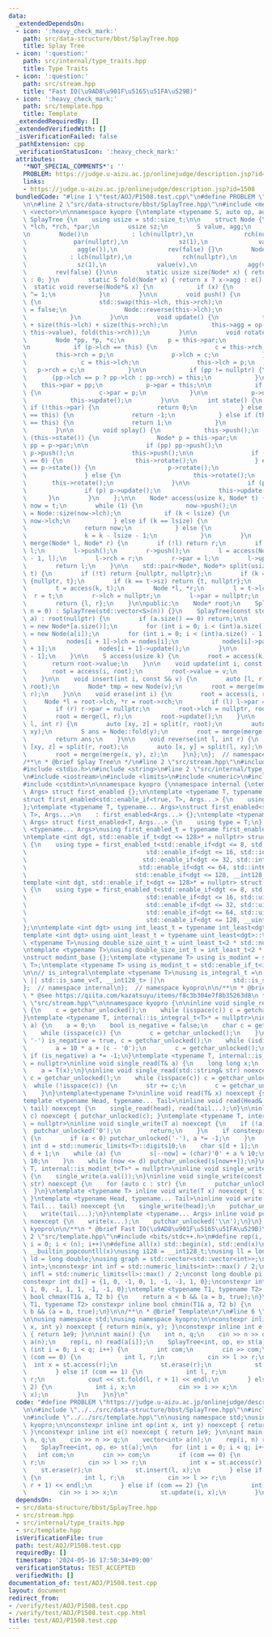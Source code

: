 ```yaml
---
data:
  _extendedDependsOn:
  - icon: ':heavy_check_mark:'
    path: src/data-structure/bbst/SplayTree.hpp
    title: Splay Tree
  - icon: ':question:'
    path: src/internal/type_traits.hpp
    title: Type Traits
  - icon: ':question:'
    path: src/stream.hpp
    title: "Fast IO(\u9AD8\u901F\u5165\u51FA\u529B)"
  - icon: ':heavy_check_mark:'
    path: src/template.hpp
    title: Template
  _extendedRequiredBy: []
  _extendedVerifiedWith: []
  _isVerificationFailed: false
  _pathExtension: cpp
  _verificationStatusIcon: ':heavy_check_mark:'
  attributes:
    '*NOT_SPECIAL_COMMENTS*': ''
    PROBLEM: https://judge.u-aizu.ac.jp/onlinejudge/description.jsp?id=1508
    links:
    - https://judge.u-aizu.ac.jp/onlinejudge/description.jsp?id=1508
  bundledCode: "#line 1 \"test/AOJ/P1508.test.cpp\"\n#define PROBLEM \"https://judge.u-aizu.ac.jp/onlinejudge/description.jsp?id=1508\"\
    \n\n#line 2 \"src/data-structure/bbst/SplayTree.hpp\"\n#include <memory>\n#include\
    \ <vector>\n\nnamespace kyopro {\ntemplate <typename S, auto op, auto e> struct\
    \ SplayTree {\n    using usize = std::size_t;\n\n    struct Node {\n        Node\
    \ *lch, *rch, *par;\n        usize sz;\n        S value, agg;\n        bool rev;\n\
    \n        Node()\n            : lch(nullptr),\n              rch(nullptr),\n \
    \             par(nullptr),\n              sz(1),\n              value(e()),\n\
    \              agg(e()),\n              rev(false) {}\n        Node(const S& v)\n\
    \            : lch(nullptr),\n              rch(nullptr),\n              par(nullptr),\n\
    \              sz(1),\n              value(v),\n              agg(v),\n      \
    \        rev(false) {}\n\n        static usize size(Node* x) { return x ? x->sz\
    \ : 0; }\n        static S fold(Node* x) { return x ? x->agg : e(); }\n      \
    \  static void reverse(Node*& x) {\n            if (x) {\n                x->rev\
    \ ^= 1;\n            }\n        }\n\n        void push() {\n            if (this->rev)\
    \ {\n                std::swap(this->lch, this->rch);\n                this->rev\
    \ = false;\n                Node::reverse(this->lch);\n                Node::reverse(this->rch);\n\
    \            }\n        }\n\n        void update() {\n            this->sz = 1\
    \ + size(this->lch) + size(this->rch);\n            this->agg = op(op(fold(this->lch),\
    \ this->value), fold(this->rch));\n        }\n\n        void rotate() {\n    \
    \        Node *pp, *p, *c;\n            p = this->par;\n            pp = p->par;\n\
    \n            if (p->lch == this) {\n                c = this->rch;\n        \
    \        this->rch = p;\n                p->lch = c;\n            } else {\n \
    \               c = this->lch;\n                this->lch = p;\n             \
    \   p->rch = c;\n            }\n\n            if (pp != nullptr) {\n         \
    \       (pp->lch == p ? pp->lch : pp->rch) = this;\n            }\n\n        \
    \    this->par = pp;\n            p->par = this;\n\n            if (c != nullptr)\
    \ {\n                c->par = p;\n            }\n\n            p->update();\n\
    \            this->update();\n        }\n\n        int state() {\n           \
    \ if (!this->par) {\n                return 0;\n            } else if (this->par->lch\
    \ == this) {\n                return -1;\n            } else if (this->par->rch\
    \ == this) {\n                return 1;\n            }\n            return 0;\n\
    \        }\n\n        void splay() {\n            this->push();\n            while\
    \ (this->state()) {\n                Node* p = this->par;\n                Node*\
    \ pp = p->par;\n\n                if (pp) pp->push();\n                if (p)\
    \ p->push();\n                this->push();\n\n                if (p->state()\
    \ == 0) {\n                    this->rotate();\n                } else if (this->state()\
    \ == p->state()) {\n                    p->rotate();\n                    this->rotate();\n\
    \                } else {\n                    this->rotate();\n             \
    \       this->rotate();\n                }\n\n                if (pp) pp->update();\n\
    \                if (p) p->update();\n                this->update();\n      \
    \      }\n        }\n    };\n\n    Node* access(usize k, Node* t) {\n        Node*\
    \ now = t;\n        while (1) {\n            now->push();\n            usize lsize\
    \ = Node::size(now->lch);\n            if (k < lsize) {\n                now =\
    \ now->lch;\n            } else if (k == lsize) {\n                now->splay();\n\
    \                return now;\n            } else {\n                now = now->rch;\n\
    \                k = k - lsize - 1;\n            }\n        }\n    }\n\n    Node*\
    \ merge(Node* l, Node* r) {\n        if (!l) return r;\n        if (!r) return\
    \ l;\n        l->push();\n        r->push();\n        l = access(Node::size(l)\
    \ - 1, l);\n        l->rch = r;\n        r->par = l;\n        l->update();\n\n\
    \        return l;\n    }\n\n    std::pair<Node*, Node*> split(usize k, Node*\
    \ t) {\n        if (!t) return {nullptr, nullptr};\n        if (k == 0) return\
    \ {nullptr, t};\n        if (k == t->sz) return {t, nullptr};\n        t->push();\n\
    \        t = access(k, t);\n        Node *l, *r;\n        l = t->lch;\n      \
    \  r = t;\n        r->lch = nullptr;\n        l->par = nullptr;\n        r->update();\n\
    \        return {l, r};\n    }\n\npublic:\n    Node* root;\n    SplayTree(int\
    \ n = 0) : SplayTree(std::vector<S>(n)) {}\n    SplayTree(const std::vector<S>&\
    \ a) : root(nullptr) {\n        if (a.size() == 0) return;\n\n        auto nodes\
    \ = new Node*[a.size()];\n        for (int i = 0; i < (int)a.size(); ++i) nodes[i]\
    \ = new Node(a[i]);\n        for (int i = 0; i < (int)a.size() - 1; ++i) {\n \
    \           nodes[i + 1]->lch = nodes[i];\n            nodes[i]->par = nodes[i\
    \ + 1];\n            nodes[i + 1]->update();\n        }\n\n        root = nodes[a.size()\
    \ - 1];\n    }\n\n    S access(usize k) {\n        root = access(k, root);\n \
    \       return root->value;\n    }\n\n    void update(int i, const S& v) {\n \
    \       root = access(i, root);\n        root->value = v;\n        root->update();\n\
    \    }\n\n    void insert(int i, const S& v) {\n        auto [l, r] = split(i,\
    \ root);\n        Node* tmp = new Node(v);\n        root = merge(merge(l, tmp),\
    \ r);\n    }\n\n    void erase(int i) {\n        root = access(i, root);\n   \
    \     Node *l = root->lch, *r = root->rch;\n        if (l) l->par = nullptr;\n\
    \        if (r) r->par = nullptr;\n        root->lch = nullptr, root->rch = nullptr;\n\
    \        root = merge(l, r);\n        root->update();\n    }\n\n    S fold(int\
    \ l, int r) {\n        auto [xy, z] = split(r, root);\n        auto [x, y] = split(l,\
    \ xy);\n        S ans = Node::fold(y);\n        root = merge(merge(x, y), z);\n\
    \        return ans;\n    }\n\n    void reverse(int l, int r) {\n        auto\
    \ [xy, z] = split(r, root);\n        auto [x, y] = split(l, xy);\n        Node::reverse(y);\n\
    \        root = merge(merge(x, y), z);\n    }\n};\n};  // namespace kyopro\n\n\
    /**\n * @brief Splay Tree\n */\n#line 2 \"src/stream.hpp\"\n#include <ctype.h>\n\
    #include <stdio.h>\n#include <string>\n#line 2 \"src/internal/type_traits.hpp\"\
    \n#include <iostream>\n#include <limits>\n#include <numeric>\n#include <typeinfo>\n\
    #include <cstdint>\n\nnamespace kyopro {\nnamespace internal {\ntemplate <typename...\
    \ Args> struct first_enabled {};\n\ntemplate <typename T, typename... Args>\n\
    struct first_enabled<std::enable_if<true, T>, Args...> {\n    using type = T;\n\
    };\ntemplate <typename T, typename... Args>\nstruct first_enabled<std::enable_if<false,\
    \ T>, Args...>\n    : first_enabled<Args...> {};\ntemplate <typename T, typename...\
    \ Args> struct first_enabled<T, Args...> {\n    using type = T;\n};\n\ntemplate\
    \ <typename... Args>\nusing first_enabled_t = typename first_enabled<Args...>::type;\n\
    \ntemplate <int dgt, std::enable_if_t<dgt <= 128>* = nullptr> struct int_least\
    \ {\n    using type = first_enabled_t<std::enable_if<dgt <= 8, std::int8_t>,\n\
    \                                 std::enable_if<dgt <= 16, std::int16_t>,\n \
    \                                std::enable_if<dgt <= 32, std::int32_t>,\n  \
    \                               std::enable_if<dgt <= 64, std::int64_t>,\n   \
    \                              std::enable_if<dgt <= 128, __int128_t>>;\n};\n\n\
    template <int dgt, std::enable_if_t<dgt <= 128>* = nullptr> struct uint_least\
    \ {\n    using type = first_enabled_t<std::enable_if<dgt <= 8, std::uint8_t>,\n\
    \                                 std::enable_if<dgt <= 16, std::uint16_t>,\n\
    \                                 std::enable_if<dgt <= 32, std::uint32_t>,\n\
    \                                 std::enable_if<dgt <= 64, std::uint64_t>,\n\
    \                                 std::enable_if<dgt <= 128, __uint128_t>>;\n\
    };\n\ntemplate <int dgt> using int_least_t = typename int_least<dgt>::type;\n\
    template <int dgt> using uint_least_t = typename uint_least<dgt>::type;\n\ntemplate\
    \ <typename T>\nusing double_size_uint_t = uint_least_t<2 * std::numeric_limits<T>::digits>;\n\
    \ntemplate <typename T>\nusing double_size_int_t = int_least_t<2 * std::numeric_limits<T>::digits>;\n\
    \nstruct modint_base {};\ntemplate <typename T> using is_modint = std::is_base_of<modint_base,\
    \ T>;\ntemplate <typename T> using is_modint_t = std::enable_if_t<is_modint<T>::value>;\n\
    \n\n// is_integral\ntemplate <typename T>\nusing is_integral_t =\n    std::enable_if_t<std::is_integral_v<T>\
    \ || std::is_same_v<T, __int128_t> ||\n                   std::is_same_v<T, __uint128_t>>;\n\
    };  // namespace internal\n};  // namespace kyopro\n\n/**\n * @brief Type Traits\n\
    \ * @see https://qiita.com/kazatsuyu/items/f8c3b304e7f8b35263d8\n */\n#line 6\
    \ \"src/stream.hpp\"\n\nnamespace kyopro {\n\ninline void single_read(char& c)\
    \ {\n    c = getchar_unlocked();\n    while (isspace(c)) c = getchar_unlocked();\n\
    }\ntemplate <typename T, internal::is_integral_t<T>* = nullptr>\ninline void single_read(T&\
    \ a) {\n    a = 0;\n    bool is_negative = false;\n    char c = getchar_unlocked();\n\
    \    while (isspace(c)) {\n        c = getchar_unlocked();\n    }\n    if (c ==\
    \ '-') is_negative = true, c = getchar_unlocked();\n    while (isdigit(c)) {\n\
    \        a = 10 * a + (c - '0');\n        c = getchar_unlocked();\n    }\n   \
    \ if (is_negative) a *= -1;\n}\ntemplate <typename T, internal::is_modint_t<T>*\
    \ = nullptr>\ninline void single_read(T& a) {\n    long long x;\n    single_read(x);\n\
    \    a = T(x);\n}\ninline void single_read(std::string& str) noexcept {\n    char\
    \ c = getchar_unlocked();\n    while (isspace(c)) c = getchar_unlocked();\n  \
    \  while (!isspace(c)) {\n        str += c;\n        c = getchar_unlocked();\n\
    \    }\n}\ntemplate<typename T>\ninline void read(T& x) noexcept {single_read(x);}\n\
    template <typename Head, typename... Tail>\ninline void read(Head& head, Tail&...\
    \ tail) noexcept {\n    single_read(head), read(tail...);\n}\n\ninline void single_write(char\
    \ c) noexcept { putchar_unlocked(c); }\ntemplate <typename T, internal::is_integral_t<T>*\
    \ = nullptr>\ninline void single_write(T a) noexcept {\n    if (!a) {\n      \
    \  putchar_unlocked('0');\n        return;\n    }\n    if constexpr (std::is_signed_v<T>)\
    \ {\n        if (a < 0) putchar_unlocked('-'), a *= -1;\n    }\n    constexpr\
    \ int d = std::numeric_limits<T>::digits10;\n    char s[d + 1];\n    int now =\
    \ d + 1;\n    while (a) {\n        s[--now] = (char)'0' + a % 10;\n        a /=\
    \ 10;\n    }\n    while (now <= d) putchar_unlocked(s[now++]);\n}\ntemplate <typename\
    \ T, internal::is_modint_t<T>* = nullptr>\ninline void single_write(T a) noexcept\
    \ {\n    single_write(a.val());\n}\ninline void single_write(const std::string&\
    \ str) noexcept {\n    for (auto c : str) {\n        putchar_unlocked(c);\n  \
    \  }\n}\ntemplate <typename T> inline void write(T x) noexcept { single_write(x);\
    \ }\ntemplate <typename Head, typename... Tail>\ninline void write(Head head,\
    \ Tail... tail) noexcept {\n    single_write(head);\n    putchar_unlocked(' ');\n\
    \    write(tail...);\n}\ntemplate <typename... Args> inline void put(Args... x)\
    \ noexcept {\n    write(x...);\n    putchar_unlocked('\\n');\n}\n};  // namespace\
    \ kyopro\n\n/**\n * @brief Fast IO(\u9AD8\u901F\u5165\u51FA\u529B)\n */\n#line\
    \ 2 \"src/template.hpp\"\n#include <bits/stdc++.h>\n#define rep(i, n) for (int\
    \ i = 0; i < (n); i++)\n#define all(x) std::begin(x), std::end(x)\n#define popcount(x)\
    \ __builtin_popcountll(x)\nusing i128 = __int128_t;\nusing ll = long long;\nusing\
    \ ld = long double;\nusing graph = std::vector<std::vector<int>>;\nusing P = std::pair<int,\
    \ int>;\nconstexpr int inf = std::numeric_limits<int>::max() / 2;\nconstexpr ll\
    \ infl = std::numeric_limits<ll>::max() / 2;\nconst long double pi = acosl(-1);\n\
    constexpr int dx[] = {1, 0, -1, 0, 1, -1, -1, 1, 0};\nconstexpr int dy[] = {0,\
    \ 1, 0, -1, 1, 1, -1, -1, 0};\ntemplate <typename T1, typename T2> constexpr inline\
    \ bool chmax(T1& a, T2 b) {\n    return a < b && (a = b, true);\n}\ntemplate <typename\
    \ T1, typename T2> constexpr inline bool chmin(T1& a, T2 b) {\n    return a >\
    \ b && (a = b, true);\n}\n\n/**\n * @brief Template\n*/\n#line 6 \"test/AOJ/P1508.test.cpp\"\
    \n\nusing namespace std;\nusing namespace kyopro;\n\nconstexpr inline int op(int\
    \ x, int y) noexcept { return min(x, y); }\nconstexpr inline int e() noexcept\
    \ { return 1e9; }\n\nint main() {\n    int n, q;\n    cin >> n >> q;\n    vector<int>\
    \ a(n);\n    rep(i, n) read(a[i]);\n    SplayTree<int, op, e> st(a);\n\n    for\
    \ (int i = 0; i < q; i++) {\n        int com;\n        cin >> com;\n        if\
    \ (com == 0) {\n            int l, r;\n            cin >> l >> r;\n          \
    \  int x = st.access(r);\n            st.erase(r);\n            st.insert(l, x);\n\
    \        } else if (com == 1) {\n            int l, r;\n            cin >> l >>\
    \ r;\n            cout << st.fold(l, r + 1) << endl;\n        } else if (com ==\
    \ 2) {\n            int i, x;\n            cin >> i >> x;\n            st.update(i,\
    \ x);\n        }\n    }\n}\n"
  code: "#define PROBLEM \"https://judge.u-aizu.ac.jp/onlinejudge/description.jsp?id=1508\"\
    \n\n#include \"../../src/data-structure/bbst/SplayTree.hpp\"\n#include \"../../src/stream.hpp\"\
    \n#include \"../../src/template.hpp\"\n\nusing namespace std;\nusing namespace\
    \ kyopro;\n\nconstexpr inline int op(int x, int y) noexcept { return min(x, y);\
    \ }\nconstexpr inline int e() noexcept { return 1e9; }\n\nint main() {\n    int\
    \ n, q;\n    cin >> n >> q;\n    vector<int> a(n);\n    rep(i, n) read(a[i]);\n\
    \    SplayTree<int, op, e> st(a);\n\n    for (int i = 0; i < q; i++) {\n     \
    \   int com;\n        cin >> com;\n        if (com == 0) {\n            int l,\
    \ r;\n            cin >> l >> r;\n            int x = st.access(r);\n        \
    \    st.erase(r);\n            st.insert(l, x);\n        } else if (com == 1)\
    \ {\n            int l, r;\n            cin >> l >> r;\n            cout << st.fold(l,\
    \ r + 1) << endl;\n        } else if (com == 2) {\n            int i, x;\n   \
    \         cin >> i >> x;\n            st.update(i, x);\n        }\n    }\n}\n"
  dependsOn:
  - src/data-structure/bbst/SplayTree.hpp
  - src/stream.hpp
  - src/internal/type_traits.hpp
  - src/template.hpp
  isVerificationFile: true
  path: test/AOJ/P1508.test.cpp
  requiredBy: []
  timestamp: '2024-05-16 17:50:34+09:00'
  verificationStatus: TEST_ACCEPTED
  verifiedWith: []
documentation_of: test/AOJ/P1508.test.cpp
layout: document
redirect_from:
- /verify/test/AOJ/P1508.test.cpp
- /verify/test/AOJ/P1508.test.cpp.html
title: test/AOJ/P1508.test.cpp
---
```

